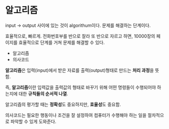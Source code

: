 # 알고리즘

input -> output 사이에 있는 것이 algorithum이다. 문제를 해결하는 단계이다.

효율적으로, 빠르게. 전화번호부를 반으로 잘라 또 반으로 자르고 하면, 10000장의 페이지를 효율적으로 단계를 거쳐 문제를 해결할 수 있다.

- 알고리즘
- 의사코드

**알고리즘**은 입력(input)에서 받은 자료를 출력(output)형태로 만드는 **처리 과정**을 뜻함.

즉, **알고리즘**이란 입력값을 출력값의 형태로 바꾸기 위해 어떤 명령들이 수행되어야 하는지에 대한 **규칙들의 순서적 나열**.

알고리즘의 평가할 때는 **정확성**도 중요하지만, **효율성**도 중요함.

의사코드는 필요한 행동이나 조건을 잘 설정하여 컴퓨터가 수행해야 하는 일을 절차적으로 파악할 수 있게 도와준다.
